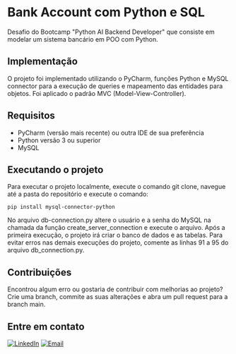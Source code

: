 # Bank Account com Python e SQL

Desafio do Bootcamp "Python AI Backend Developer" que consiste em modelar um sistema bancário em POO com Python.

## Implementação

O projeto foi implementado utilizando o PyCharm, funções Python e MySQL connector para a execução de queries e mapeamento das entidades para objetos. Foi aplicado o padrão MVC (Model-View-Controller).

## Requisitos

- PyCharm (versão mais recente) ou outra IDE de sua preferência
- Python versão 3 ou superior
- MySQL

## Executando o projeto

Para executar o projeto localmente, execute o comando git clone, navegue até a pasta do repositório e execute o comando:

```
pip install mysql-connector-python
```

No arquivo db-connection.py altere o usuário e a senha do MySQL na chamada da função create_server_connection e execute o arquivo. Após a primeira execução, o projeto irá criar o banco de dados e as tabelas. Para evitar erros nas demais execuções do projeto, comente as linhas 91 a 95 do arquivo db_connection.py.

## Contribuições

Encontrou algum erro ou gostaria de contribuir com melhorias ao projeto? Crie uma branch, commite as suas alterações e abra um pull request para a branch main.

## Entre em contato

[![LinkedIn](https://img.shields.io/badge/LinkedIn-0A66C2)](https://www.linkedin.com/in/samara-almeida-als/)  [![Email](https://img.shields.io/badge/Email-EA4335)](mailto:samaraalmeida379@gmail.com)